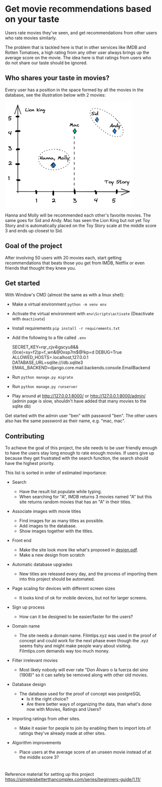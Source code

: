 # Get movie recommendations based on your taste
Users rate movies they've seen, and get recommendations from other users who rate movies similarly.

The problem that is tackled here is that in other services like IMDB and Rotten Tomatoes, a high rating from any other user always brings up the average score on the movie. The idea here is that ratings from users who do not share our taste should be ignored.

## Who shares your taste in movies?
Every user has a position in the space formed by all the movies in the database, see the illustration below with  2 movies:

![concept](concept_pic.png "concept drawing")

Hanna and Molly will be recommended each other's favorite movies. The same goes for Sid and Andy. Mac has seen the Lion King but not yet Toy Story and is automatically placed on the Toy Story scale at the middle score 3 and ends up closest to Sid.

## Goal of the project
After involving 50 users with 20 movies each, start getting recommendations that beats those you get from IMDB, Netflix or even friends that thought they knew you.


## Get started
With Window's CMD (almost the same as with a linux shell):
* Make a virtual environment `python -m venv env`
* Activate the virtual environment with `env\Scripts\activate` (Deactivate with `deactivate`)
* Install requirements `pip install -r requirements.txt`
* Add the following to a file called `.env`

    SECRET_KEY=rqr_cjv4igscyu8&&(0ce(=sy=f2)p=f_wn&@0xsp7m$@!kp=d
    DEBUG=True
    ALLOWED_HOSTS=.localhost,127.0.0.1
    DATABASE_URL=sqlite:///db.sqlite3
    EMAIL_BACKEND=django.core.mail.backends.console.EmailBackend

* Run `python manage.py migrate`
* Run `python manage.py runserver`
* Play around at http://127.0.0.1:8000/ or http://127.0.0.1:8000/admin/ (admin page is slow, shouldn't have added that many movies to the sqlite db)


Get started with the admin user "ben" with password "ben". The other users also has the same password as their name, e.g. "mac, mac".


## Contributing
To achieve the goal of this project, the site needs to be user friendly enough to have the users stay long enough to rate enough movies. If users give up because they get frustrated with the search function, the search should have the highest priority.

This list is sorted in order of estimated importance:
* Search
  * Have the result list populate while typing.
  * When searching for "A", IMDB returns 3 movies named "A" but this site returns random movies that has an "A" in their titles.

* Associate images with movie titles
  * Find images for as many titles as possible.
  * Add images to the database.
  * Show images together with the titles.

* Front end
  * Make the site look more like what's proposed in [design.pdf](design.pdf).
  * Make a new design from scratch

* Automatic database upgrades
  * New titles are released every day, and the process of importing them into this project should be automated.

* Page scaling for devices with different screen sizes
  * It looks kind of ok for mobile devices, but not for larger screens.

* Sign up process
  * How can it be designed to be easier/faster for the users?

* Domain name
    * The site needs a domain name. Filmtips.xyz was used in the proof of concept  and could work for the next phase even though the .xyz seems fishy and might make people wary about visiting. Filmtips&#46;com demands way too much money.

* Filter irrelevant movies
  * Most likely nobody will ever rate "Don Álvaro o la fuerza del sino (1908)" so it can safely be removed along with other old movies.

* Database design
  * The database used for the proof of concept was postgreSQL
    * Is it the right choice?
    * Are there better ways of organizing the data, than what's done now with Movies, Ratings and Users?

* Importing ratings from other sites.
  * Make it easier for people to join by enabling them to import lots of ratings they've already made at other sites.

* Algorithm improvements
  * Place users at the average score of an unseen movie instead of at the middle score 3?

#

Reference material for setting up this project
https://simpleisbetterthancomplex.com/series/beginners-guide/1.11/